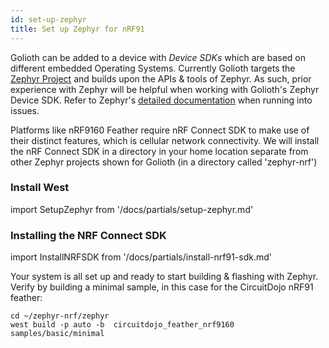 ```yaml
---
id: set-up-zephyr
title: Set up Zephyr for nRF91
---
```


Golioth can be added to a device with _Device SDKs_ which are based on different embedded Operating Systems. Currently Golioth targets the [Zephyr Project](https://www.zephyrproject.org/) and builds upon the APIs & tools of Zephyr. As such, prior experience with Zephyr will be helpful when working with Golioth's Zephyr Device SDK. Refer to Zephyr's [detailed documentation](https://docs.zephyrproject.org/) when running into issues.

Platforms like nRF9160 Feather require nRF Connect SDK to make use of their distinct features, which is cellular network connectivity. We will install the nRF Connect SDK in a directory in your home location separate from other Zephyr projects shown for Golioth (in a directory called 'zephyr-nrf')

### Install West


import SetupZephyr from '/docs/partials/setup-zephyr.md'

<SetupZephyr/>

### Installing the NRF Connect SDK

import InstallNRFSDK from '/docs/partials/install-nrf91-sdk.md'

<InstallNRFSDK/>

Your system is all set up and ready to start building & flashing with Zephyr. Verify by building a minimal sample, in this case for the CircuitDojo nRF91 feather:

```
cd ~/zephyr-nrf/zephyr
west build -p auto -b  circuitdojo_feather_nrf9160 samples/basic/minimal
```